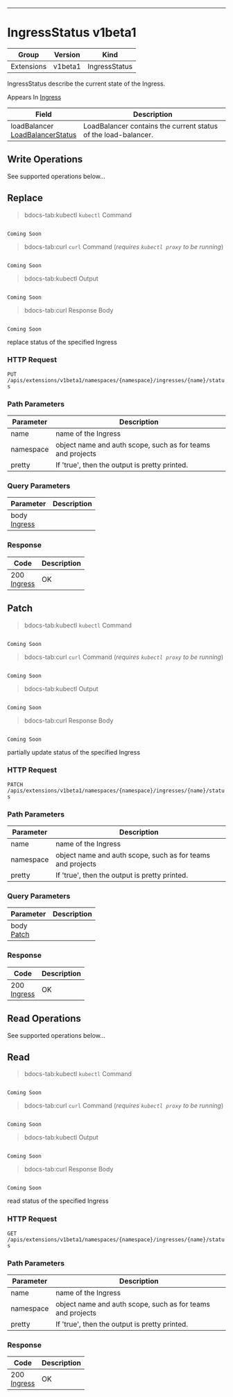 

-----------
# IngressStatus v1beta1



Group        | Version     | Kind
------------ | ---------- | -----------
Extensions | v1beta1 | IngressStatus







IngressStatus describe the current state of the Ingress.

<aside class="notice">
Appears In <a href="#ingress-v1beta1">Ingress</a> </aside>

Field        | Description
------------ | -----------
loadBalancer <br /> [LoadBalancerStatus](#loadbalancerstatus-v1) | LoadBalancer contains the current status of the load-balancer.





## <strong>Write Operations</strong>

See supported operations below...

## Replace

>bdocs-tab:kubectl `kubectl` Command

```bdocs-tab:kubectl_shell

Coming Soon

```

>bdocs-tab:curl `curl` Command (*requires `kubectl proxy` to be running*)

```bdocs-tab:curl_shell

Coming Soon

```

>bdocs-tab:kubectl Output

```bdocs-tab:kubectl_json

Coming Soon

```
>bdocs-tab:curl Response Body

```bdocs-tab:curl_json

Coming Soon

```



replace status of the specified Ingress

### HTTP Request

`PUT /apis/extensions/v1beta1/namespaces/{namespace}/ingresses/{name}/status`

### Path Parameters

Parameter    | Description
------------ | -----------
name <br />  | name of the Ingress
namespace <br />  | object name and auth scope, such as for teams and projects
pretty <br />  | If 'true', then the output is pretty printed.

### Query Parameters

Parameter    | Description
------------ | -----------
body <br /> [Ingress](#ingress-v1beta1) | 

### Response

Code         | Description
------------ | -----------
200 <br /> [Ingress](#ingress-v1beta1) | OK


## Patch

>bdocs-tab:kubectl `kubectl` Command

```bdocs-tab:kubectl_shell

Coming Soon

```

>bdocs-tab:curl `curl` Command (*requires `kubectl proxy` to be running*)

```bdocs-tab:curl_shell

Coming Soon

```

>bdocs-tab:kubectl Output

```bdocs-tab:kubectl_json

Coming Soon

```
>bdocs-tab:curl Response Body

```bdocs-tab:curl_json

Coming Soon

```



partially update status of the specified Ingress

### HTTP Request

`PATCH /apis/extensions/v1beta1/namespaces/{namespace}/ingresses/{name}/status`

### Path Parameters

Parameter    | Description
------------ | -----------
name <br />  | name of the Ingress
namespace <br />  | object name and auth scope, such as for teams and projects
pretty <br />  | If 'true', then the output is pretty printed.

### Query Parameters

Parameter    | Description
------------ | -----------
body <br /> [Patch](#patch-unversioned) | 

### Response

Code         | Description
------------ | -----------
200 <br /> [Ingress](#ingress-v1beta1) | OK



## <strong>Read Operations</strong>

See supported operations below...

## Read

>bdocs-tab:kubectl `kubectl` Command

```bdocs-tab:kubectl_shell

Coming Soon

```

>bdocs-tab:curl `curl` Command (*requires `kubectl proxy` to be running*)

```bdocs-tab:curl_shell

Coming Soon

```

>bdocs-tab:kubectl Output

```bdocs-tab:kubectl_json

Coming Soon

```
>bdocs-tab:curl Response Body

```bdocs-tab:curl_json

Coming Soon

```



read status of the specified Ingress

### HTTP Request

`GET /apis/extensions/v1beta1/namespaces/{namespace}/ingresses/{name}/status`

### Path Parameters

Parameter    | Description
------------ | -----------
name <br />  | name of the Ingress
namespace <br />  | object name and auth scope, such as for teams and projects
pretty <br />  | If 'true', then the output is pretty printed.


### Response

Code         | Description
------------ | -----------
200 <br /> [Ingress](#ingress-v1beta1) | OK




